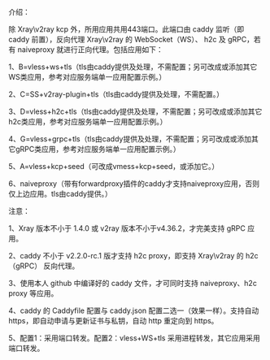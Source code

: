 介绍：

除 Xray\v2ray kcp 外，所用应用共用443端口。此端口由 caddy 监听（即 caddy 前置），反向代理 Xray\v2ray 的 WebSocket（WS）、 h2c 及 gRPC，若有 naiveproxy 就进行正向代理。包括应用如下：

1、B=vless+ws+tls（tls由caddy提供及处理，不需配置；另可改成或添加其它WS类应用，参考对应服务端单一应用配置示例。）

2、C=SS+v2ray-plugin+tls（tls由caddy提供及处理，不需配置。）

3、D=vless+h2c+tls（tls由caddy提供及处理，不需配置；另可改成或添加其它h2c类应用，参考对应服务端单一应用配置示例。）

4、G=vless+grpc+tls（tls由caddy提供及处理，不需配置；另可改成或添加其它gRPC类应用，参考对应服务端单一应用配置示例。）

5、A=vless+kcp+seed（可改成vmess+kcp+seed，或添加它。）

6、naiveproxy（带有forwardproxy插件的caddy才支持naiveproxy应用，否则仅上边应用。tls由caddy提供。）

注意：

1、Xray 版本不小于 1.4.0 或 v2ray 版本不小于v4.36.2，才完美支持 gRPC 应用。

2、caddy 不小于 v2.2.0-rc.1 版才支持 h2c proxy，即支持 Xray\v2ray 的 h2c（gRPC） 反向代理。

3、使用本人 github 中编译好的 caddy 文件，才可同时支持 naiveproxy、h2c proxy 等应用。

4、caddy 的 Caddyfile 配置与 caddy.json 配置二选一（效果一样）。支持自动 https，即自动申请与更新证书与私钥，自动 http 重定向到 https。

5、配置1：采用端口转发。配置2：vless+WS+tls 采用进程转发，其它应用采用端口转发。
